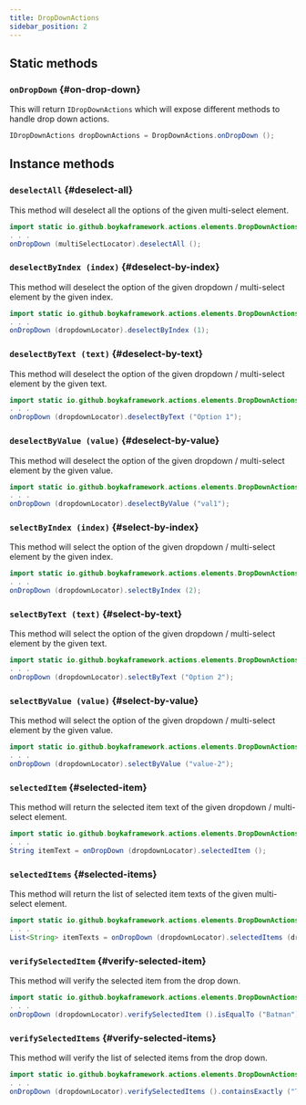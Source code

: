 ```yaml
---
title: DropDownActions
sidebar_position: 2
---
```


## Static methods

### `onDropDown` {#on-drop-down}

This will return `IDropDownActions` which will expose different methods to handle drop down actions.

```java
IDropDownActions dropDownActions = DropDownActions.onDropDown ();
```

## Instance methods

### `deselectAll` {#deselect-all}

This method will deselect all the options of the given multi-select element.

```java
import static io.github.boykaframework.actions.elements.DropDownActions.onDropDown;
. . .
onDropDown (multiSelectLocator).deselectAll ();
```

### `deselectByIndex (index)` {#deselect-by-index}

This method will deselect the option of the given dropdown / multi-select element by the given index.

```java
import static io.github.boykaframework.actions.elements.DropDownActions.onDropDown;
. . .
onDropDown (dropdownLocator).deselectByIndex (1);
```

### `deselectByText (text)` {#deselect-by-text}

This method will deselect the option of the given dropdown / multi-select element by the given text.

```java
import static io.github.boykaframework.actions.elements.DropDownActions.onDropDown;
. . .
onDropDown (dropdownLocator).deselectByText ("Option 1");
```

### `deselectByValue (value)` {#deselect-by-value}

This method will deselect the option of the given dropdown / multi-select element by the given value.

```java
import static io.github.boykaframework.actions.elements.DropDownActions.onDropDown;
. . .
onDropDown (dropdownLocator).deselectByValue ("val1");
```

### `selectByIndex (index)` {#select-by-index}

This method will select the option of the given dropdown / multi-select element by the given index.

```java
import static io.github.boykaframework.actions.elements.DropDownActions.onDropDown;
. . .
onDropDown (dropdownLocator).selectByIndex (2);
```

### `selectByText (text)` {#select-by-text}

This method will select the option of the given dropdown / multi-select element by the given text.

```java
import static io.github.boykaframework.actions.elements.DropDownActions.onDropDown;
. . .
onDropDown (dropdownLocator).selectByText ("Option 2");
```

### `selectByValue (value)` {#select-by-value}

This method will select the option of the given dropdown / multi-select element by the given value.

```java
import static io.github.boykaframework.actions.elements.DropDownActions.onDropDown;
. . .
onDropDown (dropdownLocator).selectByValue ("value-2");
```

### `selectedItem` {#selected-item}

This method will return the selected item text of the given dropdown / multi-select element.

```java
import static io.github.boykaframework.actions.elements.DropDownActions.onDropDown;
. . .
String itemText = onDropDown (dropdownLocator).selectedItem ();
```

### `selectedItems` {#selected-items}

This method will return the list of selected item texts of the given multi-select element.

```java
import static io.github.boykaframework.actions.elements.DropDownActions.onDropDown;
. . .
List<String> itemTexts = onDropDown (dropdownLocator).selectedItems (dropdownLocator);
```

### `verifySelectedItem` {#verify-selected-item}

This method will verify the selected item from the drop down.

```java
import static io.github.boykaframework.actions.elements.DropDownActions.onDropDown;
. . .
onDropDown (dropdownLocator).verifySelectedItem ().isEqualTo ("Batman");
```

### `verifySelectedItems` {#verify-selected-items}

This method will verify the list of selected items from the drop down.

```java
import static io.github.boykaframework.actions.elements.DropDownActions.onDropDown;
. . .
onDropDown (dropdownLocator).verifySelectedItems ().containsExactly ("The Avengers", "Batman", "Black Panther");
```
